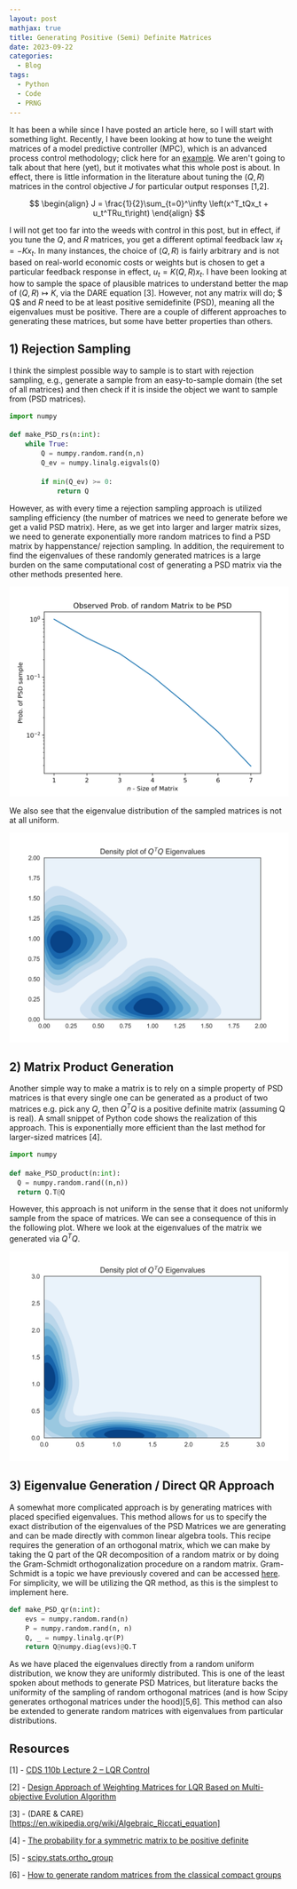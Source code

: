 ```yaml
---
layout: post
mathjax: true
title: Generating Positive (Semi) Definite Matrices
date: 2023-09-22
categories:
  - Blog
tags:
  - Python
  - Code
  - PRNG
---
```


It has been a while since I have posted an article here, so I will start with something light. Recently, I have been looking at how to tune the weight matrices of a model predictive controller (MPC), which is an advanced process control methodology; click here for an [example](https://ppopt.readthedocs.io/en/latest/mpc.html). We aren't going to talk about that here (yet), but it motivates what this whole post is about. In effect, there is little information in the literature about tuning the $(Q, R)$ matrices in the control objective $J$ for particular output responses [1,2].

$$
\begin{align}
  J = \frac{1}{2}\sum_{t=0}^\infty \left(x^T_tQx_t + u_t^TRu_t\right)
\end{align}
$$

I will not get too far into the weeds with control in this post, but in effect, if you tune the $Q$, and $R$ matrices, you get a different optimal feedback law $x_t = -Kx_t$. In many instances, the choice of $(Q, R)$ is fairly arbitrary and is not based on real-world economic costs or weights but is chosen to get a particular feedback response in effect, $u_t = K(Q, R)x_t$. I have been looking at how to sample the space of plausible matrices to understand better the map of $(Q, R) \mapsto K$, via the DARE equation [3]. However,  not any matrix will do; $ Q$ and $R$ need to be at least positive semidefinite (PSD), meaning all the eigenvalues must be positive. There are a couple of different approaches to generating these matrices, but some have better properties than others.


## 1) Rejection Sampling

I think the simplest possible way to sample is to start with rejection sampling, e.g., generate a sample from an easy-to-sample domain (the set of all matrices) and then check if it is inside the object we want to sample from (PSD matrices).

```python
import numpy

def make_PSD_rs(n:int):
    while True:
        Q = numpy.random.rand(n,n)
        Q_ev = numpy.linalg.eigvals(Q)
        
        if min(Q_ev) >= 0:
            return Q
```

However, as with every time a rejection sampling approach is utilized sampling efficiency (the number of matrices we need to generate before we get a valid PSD matrix). Here, as we get into larger and larger matrix sizes, we need to generate exponentially more random matrices to find a PSD matrix by happenstance/ rejection sampling. In addition, the requirement to find the eigenvalues of these randomly generated matrices is a large burden on the same computational cost of generating a PSD matrix via the other methods presented here.

![image](/assets/imgs/rs_prob.png)

We also see that the eigenvalue distribution of the sampled matrices is not at all uniform. 

![image](/assets/imgs/ev_rs.png)

## 2) Matrix Product Generation

Another simple way to make a matrix is to rely on a simple property of PSD matrices is that every single one can be generated as a product of two matrices e.g. pick any $Q$, then $Q^TQ$ is a positive definite matrix (assuming Q is real). A small snippet of Python code shows the realization of this approach. This is exponentially more efficient than the last method for larger-sized matrices [4]. 

```python
import numpy

def make_PSD_product(n:int):
  Q = numpy.random.rand((n,n))
  return Q.T@Q
```

However, this approach is not uniform in the sense that it does not uniformly sample from the space of matrices. We can see a consequence of this in the following plot. Where we look at the eigenvalues of the matrix we generated via $Q^TQ$.

![image](/assets/imgs/ev_prod.png)

## 3) Eigenvalue Generation / Direct QR Approach

A somewhat more complicated approach is by generating matrices with placed specified eigenvalues. This method allows for us to specify the exact distribution of the eigenvalues of the PSD Matrices we are generating and can be made directly with common linear algebra tools. This recipe requires the generation of an orthogonal matrix, which we can make by taking the Q part of the QR decomposition of a random matrix or by doing the Gram-Schmidt orthogonalization procedure on a random matrix. Gram-Schmidt is a topic we have previously covered and can be accessed [here](https://dkenefake.github.io/blog/Orthoginalization). For simplicity, we will be utilizing the QR method, as this is the simplest to implement here. 

```python
def make_PSD_qr(n:int):
    evs = numpy.random.rand(n)
    P = numpy.random.rand(n, n)
    Q, _ = numpy.linalg.qr(P)
    return Q@numpy.diag(evs)@Q.T
```

As we have placed the eigenvalues directly from a random uniform distribution, we know they are uniformly distributed. This is one of the least spoken about methods to generate PSD Matrices, but literature backs the uniformity of the sampling of random orthogonal matrices (and is how Scipy generates orthogonal matrices under the hood)[5,6]. This method can also be extended to generate random matrices with eigenvalues from particular distributions.

## Resources

[1] - [CDS 110b Lecture 2 – LQR Control](https://www.cds.caltech.edu/~murray/courses/cds110/wi06/lqr.pdf)

[2] - [Design Approach of Weighting Matrices for LQR Based on Multi-objective Evolution Algorithm](https://ieeexplore.ieee.org/document/4608180)

[3] - (DARE & CARE)[https://en.wikipedia.org/wiki/Algebraic_Riccati_equation]

[4] - [The probability for a symmetric matrix to be positive definite](https://mathoverflow.net/questions/118481/the-probability-for-a-symmetric-matrix-to-be-positive-definite)

[5] - [scipy.stats.ortho_group](https://docs.scipy.org/doc/scipy/reference/generated/scipy.stats.ortho_group.html)

[6] - [How to generate random matrices from the classical compact groups](https://arxiv.org/abs/math-ph/0609050v2)
